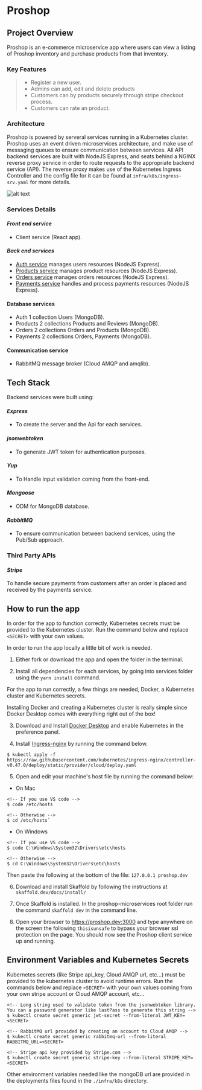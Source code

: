 # **Proshop**

## **Project Overview**

Proshop is an e-commerce microservice app where users can view a listing of Proshop inventory and purchase products from that inventory.

### Key Features

> - Register a new user.
> - Admins can add, edit and delete products
> - Customers can by products securely through stripe checkout process.
> - Customers can rate an product.

### Architecture

Proshop is powered by serveral services running in a Kubernetes cluster. Proshop uses an event driven microservices architecture, and make use of messaging queues to
ensure communication between services. All API backend services are built with NodeJS Express, and seats behind a NGINX reverse proxy service in order to route requests to the appropriate backend service (API). The reverse proxy makes use of the Kubernetes Ingress Controller and the config file for it can be found at `infra/k8s/ingress-srv.yaml` for more details.

![alt text](https://github.com/guillsav/proshop-microservice/blob/main/screenshots/Screen%20Shot%202021-06-15%20at%2012.22.21%20PM.png)

### **Services Details**

#### **_Front end service_**

- Client service (React app).

#### **_Back end services_**

- [Auth service](https://github.com/guillsav/proshop-microservice/tree/main/auth) manages users resources (NodeJS Express).
- [Products service](https://github.com/guillsav/proshop-microservice/tree/main/products) manages product resources (NodeJS Express).
- [Orders service](https://github.com/guillsav/proshop-microservice/tree/main/orders) manages orders resources (NodeJS Express).
- [Payments service](https://github.com/guillsav/proshop-microservice/tree/main/payments) handles and process payments resources (NodeJS Express).

#### Database services

- Auth 1 collection Users (MongoDB).
- Products 2 collections Products and Reviews (MongoDB).
- Orders 2 collections Orders and Products (MongoDB).
- Payments 2 collections Orders, Payments (MongoDB).

#### Communication service

- RabbitMQ message broker (Cloud AMQP and amqlib).

## **Tech Stack**

Backend services were built using:

#### _Express_

- To create the server and the Api for each services.

#### _jsonwebtoken_

- To generate JWT token for authentication purposes.

#### _Yup_

- To Handle input validation coming from the front-end.

#### _Mongoose_

- ODM for MongoDB database.

#### _RabbitMQ_

- To ensure communication between backend services, using the Pub/Sub approach.

### **Third Party APIs**

#### _Stripe_

To handle secure payments from customers after an order is placed and received by the payments service.

## **How to run the app**

In order for the app to function correctly, Kubernetes secrets must be provided to the Kubernetes cluster. Run the command below and replace `<SECRET>` with your own values.

In order to run the app locally a little bit of work is needed.

1. Either fork or download the app and open the folder in the terminal.

2. Install all dependencies for each services, by going into services folder using the `yarn install` command.

For the app to run correctly, a few things are needed, Docker, a Kubernetes cluster and Kubernetes secrets.

Installing Docker and creating a Kubernetes cluster is really simple since Docker Desktop comes with everything right out of the box!

3. Download and Install [Docker Desktop](https://www.docker.com/products/docker-desktop) and enable Kubernetes in the preference panel.

4. Install [Ingress-nginx](https://kubernetes.github.io/ingress-nginx/deploy/#docker-desktop) by running the command below.

```console
$ kubectl apply -f https://raw.githubusercontent.com/kubernetes/ingress-nginx/controller-v0.47.0/deploy/static/provider/cloud/deploy.yaml
```

5. Open and edit your machine's host file by running the command below:

- On Mac

```console
<!-- If you use VS code -->
$ code /etc/hosts

<!-- Otherwise -->
$ cd /etc/hosts`

```

- On Windows

```console
<!-- If you use VS code -->
$ code C:\Windows\System32\Drivers\etc\hosts

<!-- Otherwise -->
$ cd C:\Windows\System32\Drivers\etc\hosts
```

Then paste the following at the bottom of the file: `127.0.0.1 proshop.dev`

6. Download and install Skaffold by following the instructions at `skaffold.dev/docs/install/`

7. Once Skaffold is installed. In the proshop-microservices root folder run the command `skaffold dev` in the command line.

8. Open your browser to https://proshop.dev:3000 and type anywhere on the screen the following `thisisunsafe` to bypass your browser ssl protection on the page. You should now see the Proshop client service up and running.

## **Environment Variables and Kubernetes Secrets**

Kubernetes secrets (like Stripe api_key, Cloud AMQP url, etc...) must be provided to the kubernetes cluster to avoid runtime errors. Run the commands below and replace `<SECRET>` with your own values coming from your own stripe account or Cloud AMQP account, etc...

```console
<!-- Long string used to validate token from the jsonwebtoken library. You can a password generator like lastPass to generate this string -->
$ kubectl create secret generic jwt-secret --from-literal JWT_KEY=<SECRET>

<!-- RabbitMQ url provided by creating an account to Cloud AMQP -->
$ kubectl create secret generic rabbitmq-url --from-literal RABBITMQ_URL=<SECRET>

<!-- Stripe api key provided by Stripe.com -->
$ kubectl create secret generic stripe-key --from-literal STRIPE_KEY=<SECRET>

```

Other environment variables needed like the mongoDB url are provided in the deployments files found in the `./infra/k8s` directory.
